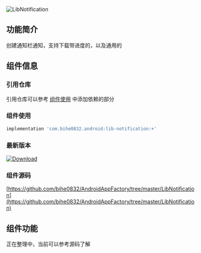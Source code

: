 ![LibNotification](https://img.shields.io/badge/AndroidAppFactory-LibNotification-brightgreen)

## 功能简介

创建通知栏通知，支持下载带进度的，以及通用的

## 组件信息

### 引用仓库

引用仓库可以参考 [组件使用](./../start.md) 中添加依赖的部分

### 组件使用

```groovy
implementation 'com.bihe0832.android:lib-notification:+'
```

### 最新版本

[ ![Download](https://api.bintray.com/packages/bihe0832/android/lib-notification/images/download.svg) ](https://bintray.com/bihe0832/android/lib-notification/_latestVersion)

### 组件源码

[https://github.com/bihe0832/AndroidAppFactory/tree/master/LibNotification](https://github.com/bihe0832/AndroidAppFactory/tree/master/LibNotification)

## 组件功能

正在整理中，当前可以参考源码了解
